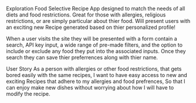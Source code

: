 Exploration Food
Selective Recipe App designed to match the needs of all diets and food restrictions. 
Great for those with allergies, religious restrictions, or are simply particular about thier food.
Will present users with an exciting new Recipe generated based on thier personalized profile!

When a user visits the site they will be presented with a form contain a search, API key input, a wide range of pre-made filters,
and the option to include or exclude any food they put into the associated inputs. 
Once they search they can save thier preferrences along with thier name.

User Story
As a person with allergies or other food restrictions, that gets bored easily with the same recipes,
I want to have easy access to new and exciting Recipes that adhere to my allergies and food prefrences,
So that I can enjoy make new dishes without worrying about how I will have to modify the recipe. 



